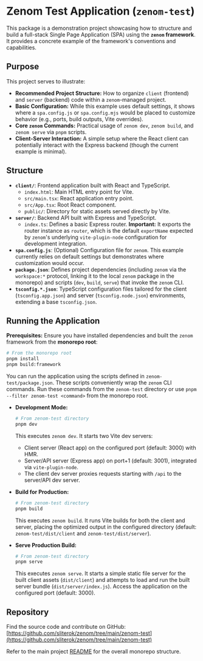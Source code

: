 # Zenom Test Application (`zenom-test`)

This package is a demonstration project showcasing how to structure and build a full-stack Single Page Application (SPA) using the **`zenom` framework**. It provides a concrete example of the framework's conventions and capabilities.

## Purpose

This project serves to illustrate:

- **Recommended Project Structure:** How to organize `client` (frontend) and `server` (backend) code within a `zenom`-managed project.
- **Basic Configuration:** While this example uses default settings, it shows where a `spa.config.js` or `spa.config.mjs` would be placed to customize behavior (e.g., ports, build outputs, Vite overrides).
- **Core `zenom` Commands:** Practical usage of `zenom dev`, `zenom build`, and `zenom serve` via `pnpm` scripts.
- **Client-Server Interaction:** A simple setup where the React client can potentially interact with the Express backend (though the current example is minimal).

## Structure

- **`client/`**: Frontend application built with React and TypeScript.
  - `index.html`: Main HTML entry point for Vite.
  - `src/main.tsx`: React application entry point.
  - `src/App.tsx`: Root React component.
  - `public/`: Directory for static assets served directly by Vite.
- **`server/`**: Backend API built with Express and TypeScript.
  - `index.ts`: Defines a basic Express router. **Important:** It exports the router instance as `router`, which is the default `exportName` expected by `zenom`'s underlying `vite-plugin-node` configuration for development integration.
- **`spa.config.js`**: (Optional) Configuration file for `zenom`. This example currently relies on default settings but demonstrates where customization would occur.
- **`package.json`**: Defines project dependencies (including `zenom` via the `workspace:*` protocol, linking it to the local `zenom` package in the monorepo) and scripts (`dev`, `build`, `serve`) that invoke the `zenom` CLI.
- **`tsconfig.*.json`**: TypeScript configuration files tailored for the client (`tsconfig.app.json`) and server (`tsconfig.node.json`) environments, extending a base `tsconfig.json`.

## Running the Application

**Prerequisites:** Ensure you have installed dependencies and built the `zenom` framework from the **monorepo root**:

```bash
# From the monorepo root
pnpm install
pnpm build:framework
```

You can run the application using the scripts defined in `zenom-test/package.json`. These scripts conveniently wrap the `zenom` CLI commands. Run these commands from the `zenom-test` directory or use `pnpm --filter zenom-test <command>` from the monorepo root.

- **Development Mode:**

  ```bash
  # From zenom-test directory
  pnpm dev
  ```

  This executes `zenom dev`. It starts two Vite dev servers:

  - Client server (React app) on the configured port (default: 3000) with HMR.
  - Server/API server (Express app) on port+1 (default: 3001), integrated via `vite-plugin-node`.
  - The client dev server proxies requests starting with `/api` to the server/API dev server.

- **Build for Production:**

  ```bash
  # From zenom-test directory
  pnpm build
  ```

  This executes `zenom build`. It runs Vite builds for both the client and server, placing the optimized output in the configured directory (default: `zenom-test/dist/client` and `zenom-test/dist/server`).

- **Serve Production Build:**
  ```bash
  # From zenom-test directory
  pnpm serve
  ```
  This executes `zenom serve`. It starts a simple static file server for the built client assets (`dist/client`) and attempts to load and run the built server bundle (`dist/server/index.js`). Access the application on the configured port (default: 3000).

## Repository

Find the source code and contribute on GitHub: [https://github.com/sliterok/zenom/tree/main/zenom-test](https://github.com/sliterok/zenom/tree/main/zenom-test)

Refer to the main project [README](../README.md) for the overall monorepo structure.
